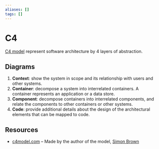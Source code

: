 ```yaml
---
aliases: []
tags: []
---
```


# C4

[C4 model](https://wikipedia.org/wiki/c4_model) represent software architecture by 4 layers of abstraction.

## Diagrams

1. **Context**: show the system in scope and its relationship with users and other systems.
2. **Container**: decompose a system into interrelated containers. A container represents an application or a data store.
3. **Component**: decompose containers into interrelated components, and relate the components to other containers or other systems.
4. **Code**: provide additional details about the design of the architectural elements that can be mapped to code.

## Resources

- [c4model.com](https://c4model.com/) – Made by the author of the model, [Simon Brown](https://simonbrown.je/)
